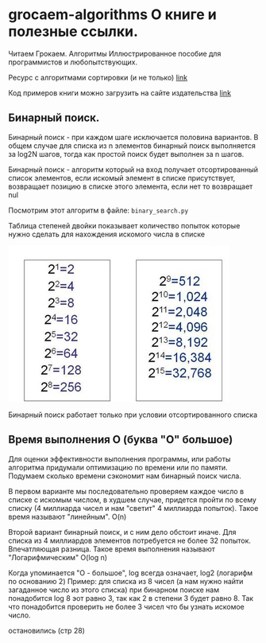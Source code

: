 # grocaem-algorithms О книге и полезные ссылки.
Читаем Грокаем. Алгоритмы Иллюстрированное пособие для программистов и любопытствующих.

Ресурс с алгоритмами сортировки (и не только) [link](https://www.khanacademy.org/)

Код примеров книги можно загрузить на сайте издательства
[link](https://github.com/egonSchiele/grokking_algorithms)

## Бинарный поиск.
Бинарный поиск - при каждом шаге исключается половина вариантов.
В общем случае для списка из n элементов бинарный поиск выполняется за log2N шагов, тогда
как простой поиск будет выполнен за n шагов.

Бинарный поиск - алгоритм который на вход получает отсортированный список элементов, если искомый элемент в списке присутствует, возвращает позицию в списке этого элемента, если нет то возвращает nul

Посмотрим этот алгоритм в файле:
`binary_search.py`

Таблица степеней двойки показывает количество попыток которые нужно сделать для нахождения искомого числа в списке

![табл. степеней двойки](img/степени-2-и.jpg)

Бинарный поиск работает только при условии отсортированного списка


## Время выполнения О (буква "О" большое)

Для оценки эффективности выполнения программы, или работы алгоритма придумали оптимизацию по времени или по памяти.
Подумаем сколько времени сэкономит нам бинарный поиск числа.

В первом варианте мы последовательно проверяем каждое число в списке с искомым числом, в худшем случае, придется пройти по всему списку (4 миллиарда чисел и нам "светит" 4 миллиарда попыток). Такое время называют "линейным". O(n)

Второй вариант бинарный поиск, и с ним дело обстоит иначе. Для списка из 4 миллиардов элементов потребуется не более 32 попыток. Впечатляющая разница. Такое время выполнения называют "Логарифмическим" O(log n)

Когда упоминается "О - большое", log всегда означает, log2 (логарифм по основанию 2)
Пример: для списка из 8 чисел (а нам нужно найти загаданное число из этого списка) при бинарном поиске нам понадобится log 8 эот равно 3,
так как 2 в степени 3 будет равно 8. Так что понадобится проверить не более 3 чисел 
что бы узнать искомое число.


остановились (стр 28)


